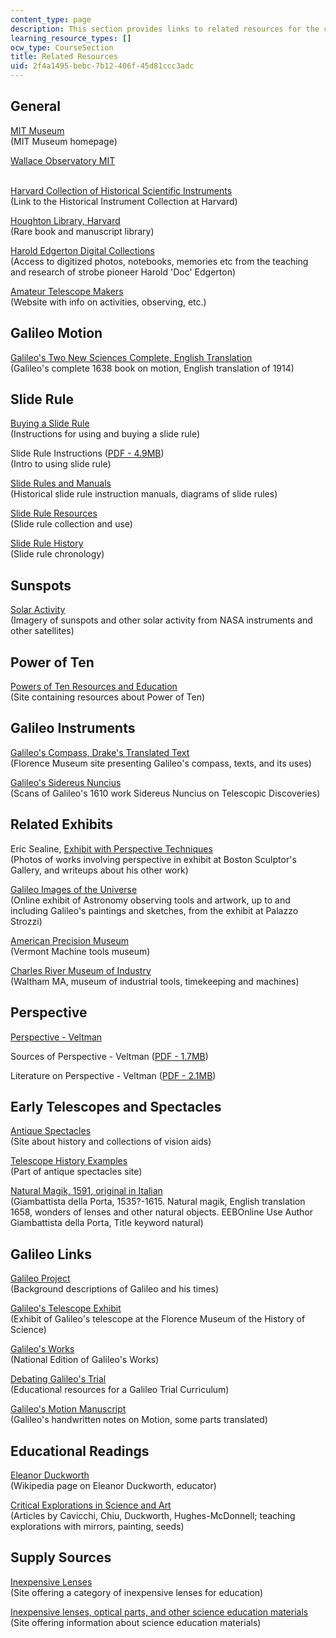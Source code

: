 ```yaml
---
content_type: page
description: This section provides links to related resources for the course.
learning_resource_types: []
ocw_type: CourseSection
title: Related Resources
uid: 2f4a1495-bebc-7b12-406f-45d81ccc3adc
---
```


General
-------

[MIT Museum](http://web.mit.edu/museum/index.html)  
(MIT Museum homepage)

[Wallace Observatory MIT](http://web.mit.edu/wallace/index.html)  
 

[Harvard Collection of Historical Scientific Instruments](http://www.fas.harvard.edu/~hsdept/chsi.html)  
(Link to the Historical Instrument Collection at Harvard)

[Houghton Library, Harvard](https://library.harvard.edu/libraries/houghton)  
(Rare book and manuscript library)

[Harold Edgerton Digital Collections](http://edgerton-digital-collections.org/)  
(Access to digitized photos, notebooks, memories etc from the teaching and research of strobe pioneer Harold 'Doc' Edgerton)

[Amateur Telescope Makers](http://www.atmob.org/)  
(Website with info on activities, observing, etc.)

Galileo Motion
--------------

[Galileo's Two New Sciences Complete, English Translation](http://galileoandeinstein.physics.virginia.edu/tns_draft/index.html)  
(Galileo's complete 1638 book on motion, English translation of 1914)

Slide Rule
----------

[Buying a Slide Rule](http://www.mccoys-kecatalogs.com/KECatalogs/HowToChoose/kehowtochoose_01.htm)  
(Instructions for using and buying a slide rule)

Slide Rule Instructions ([PDF - 4.9MB](http://www.oughtred.org/flyers/OS-ISRM_SlideRuleSeminar.pdf))  
(Intro to using slide rule)

[Slide Rules and Manuals](http://www.mccoys-kecatalogs.com/KECatalogs/HowToChoose/kehowtochoose_01.htm)  
(Historical slide rule instruction manuals, diagrams of slide rules)

[Slide Rule Resources](http://www.oughtred.org/resources.shtml)  
(Slide rule collection and use)

[Slide Rule History](http://www.oughtred.org/history.shtml)  
(Slide rule chronology)

Sunspots
--------

[Solar Activity](http://spaceweather.com/)  
(Imagery of sunspots and other solar activity from NASA instruments and other satellites)

Power of Ten
------------

[Powers of Ten Resources and Education](http://poweroften.ca/)  
(Site containing resources about Power of Ten)

Galileo Instruments
-------------------

[Galileo's Compass, Drake's Translated Text](http://brunelleschi.imss.fi.it/esplora/compasso/)  
(Florence Museum site presenting Galileo's compass, texts, and its uses)

[Galileo's Sidereus Nuncius](https://library.si.edu/digital-library/book/sidereusnuncius00gali)  
(Scans of Galileo's 1610 work Sidereus Nuncius on Telescopic Discoveries)

Related Exhibits
----------------

Eric Sealine, [Exhibit with Perspective Techniques](http://www.ericsealine.com/)  
(Photos of works involving perspective in exhibit at Boston Sculptor's Gallery, and writeups about his other work)

[Galileo Images of the Universe](http://brunelleschi.imss.fi.it/galileopalazzostrozzi/index_flash.html)  
(Online exhibit of Astronomy observing tools and artwork, up to and including Galileo's paintings and sketches, from the exhibit at Palazzo Strozzi)

[American Precision Museum](http://www.americanprecision.org/)  
(Vermont Machine tools museum)

[Charles River Museum of Industry](http://www.crmi.org/)  
(Waltham MA, museum of industrial tools, timekeeping and machines)

Perspective
-----------

[Perspective - Veltman](http://www.sumscorp.com/perspective/)

Sources of Perspective - Veltman ([PDF - 1.7MB](http://www.sumscorp.com/img/file/2004_Sources_of_Perspective.pdf))

Literature on Perspective - Veltman ([PDF - 2.1MB](http://www.sumscorp.com/img/file/2004_Literature_on_Perspective.pdf))

Early Telescopes and Spectacles
-------------------------------

[Antique Spectacles](http://www.antiquespectacles.com/search.htm)  
(Site about history and collections of vision aids)

[Telescope History Examples](http://www.antiquespectacles.com/telescopes/telescopes.htm)  
(Part of antique spectacles site)

[Natural Magik, 1591, original in Italian](http://eebo.chadwyck.com/search)  
(Giambattista della Porta, 1535?-1615. Natural magik, English translation 1658, wonders of lenses and other natural objects. EEBOnline Use Author Giambattista della Porta, Title keyword natural)

Galileo Links
-------------

[Galileo Project](http://galileo.rice.edu/)  
(Background descriptions of Galileo and his times)

[Galileo's Telescope Exhibit](http://brunelleschi.imss.fi.it/telescopiogalileo/index.html)  
(Exhibit of Galileo's telescope at the Florence Museum of the History of Science)

[Galileo's Works](http://en.wikisource.org/wiki/The_Works_of_Galileo_Galilei--National_Edition
)  
(National Edition of Galileo's Works)

[Debating Galileo's Trial](http://law2.umkc.edu/faculty/projects/ftrials/galileo/galileoaccount.html)  
(Educational resources for a Galileo Trial Curriculum)

[Galileo's Motion Manuscript](http://www.mpiwg-berlin.mpg.de/Galileo_Prototype/MAIN.HTM)  
(Galileo's handwritten notes on Motion, some parts translated)

Educational Readings
--------------------

[Eleanor Duckworth](http://en.wikipedia.org/wiki/Eleanor_Duckworth)  
(Wikipedia page on Eleanor Duckworth, educator)

[Critical Explorations in Science and Art](https://files.eric.ed.gov/fulltext/EJ868921.pdf)  
(Articles by Cavicchi, Chiu, Duckworth, Hughes-McDonnell; teaching explorations with mirrors, painting, seeds)

Supply Sources
--------------

[Inexpensive Lenses](http://www.surplusshed.com/)  
(Site offering a category of inexpensive lenses for education)

[Inexpensive lenses, optical parts, and other science education materials](http://www.sciplus.com/)  
(Site offering information about science education materials)